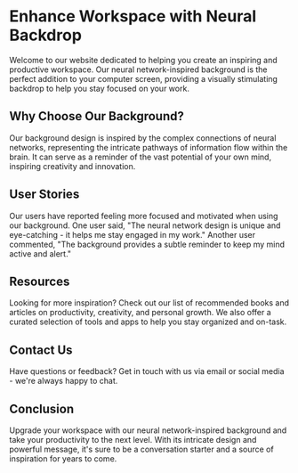 <!--font:Montserrat-->

# Enhance Workspace with Neural Backdrop

Welcome to our website dedicated to helping you create an inspiring and productive workspace. Our neural network-inspired background is the perfect addition to your computer screen, providing a visually stimulating backdrop to help you stay focused on your work.

## Why Choose Our Background?

Our background design is inspired by the complex connections of neural networks, representing the intricate pathways of information flow within the brain. It can serve as a reminder of the vast potential of your own mind, inspiring creativity and innovation.

## User Stories

Our users have reported feeling more focused and motivated when using our background. One user said, "The neural network design is unique and eye-catching - it helps me stay engaged in my work." Another user commented, "The background provides a subtle reminder to keep my mind active and alert."

## Resources

Looking for more inspiration? Check out our list of recommended books and articles on productivity, creativity, and personal growth. We also offer a curated selection of tools and apps to help you stay organized and on-task.

## Contact Us

Have questions or feedback? Get in touch with us via email or social media - we're always happy to chat.

## Conclusion

Upgrade your workspace with our neural network-inspired background and take your productivity to the next level. With its intricate design and powerful message, it's sure to be a conversation starter and a source of inspiration for years to come.

<!--

Write me content for website with wallpaper which alt text is:

"A pattern of interconnected nodes and lines resembling a neural network"

The name/title of the page should not be 1:1 copy of the alt text but rather a real content of the website which is using this wallpaper.

- Use markdown format 
- Start with heading
- Heading should be short and concise
- The content should look like a real website 
- The website should not be about the wallpaper, wallpaper is just a related background
- Heading should be contain work "wallpaper" or "background"
- Include real sections like references, contact, user stories, etc. use things relevant to the page purpose.
- Feel free to use structure like headings, bullets, numbering, blockquotes, paragraphs, horizontal lines, etc.
- You can use formatting like bold or _italic_
- You can include UTF-8 emojis
- Links should be only #hash anchors (and you can refer to the document itself)
- Do not include images


---


# Neural Network Inspired Wallpaper for Your Creative Workspace

Welcome to our website dedicated to providing you with the best resources for creating an inspiring and productive workspace. Our neural network-inspired wallpaper is the perfect addition to your desktop background, providing a visually stimulating backdrop to help you stay focused on your work.

## Why Choose Our Wallpaper?

Our wallpaper design is not only aesthetically pleasing but also inspired by the complex connections of neural networks, which can serve as a reminder of the vast potential of your own mind. The interconnected nodes and lines in the pattern represent the intricate pathways of information flow within the brain, and can inspire creativity and innovation.

## User Stories

Our users have reported feeling more focused and motivated when using our wallpaper as their desktop background. One user said, "I love the neural network design - it's a subtle reminder to keep my mind active and engaged." Another user commented, "The wallpaper is so unique and eye-catching - I get compliments on it all the time!"

## Resources

Looking for more inspiration? Check out our list of recommended books and articles on productivity, creativity, and personal growth. We also offer a curated selection of tools and apps to help you stay organized and on-task.

## Contact Us

Have questions or feedback? We'd love to hear from you! Get in touch with us via email or social media - we're always happy to chat.

## Conclusion

Upgrade your workspace with our neural network-inspired wallpaper and take your productivity to the next level. With its intricate design and powerful message, it's sure to be a conversation starter and a source of inspiration for years to come.


---


Heading should not include word "wallpaper". The website should not be about the wallpaper itself, wallpaper is just a related background, rewrite whole content.


---


# Boost Your Productivity with a Neural Network-Inspired Desktop Background

Welcome to our website dedicated to helping you create a productive and inspiring workspace. Our neural network-inspired desktop background is the perfect addition to your computer screen, providing a visually stimulating backdrop to help you stay focused on your work.

## Why Choose Our Desktop Background?

Our desktop background design is inspired by the complex connections of neural networks, which can serve as a reminder of the vast potential of your own mind. The interconnected nodes and lines in the pattern represent the intricate pathways of information flow within the brain, and can inspire creativity and innovation.

## User Stories

Our users have reported feeling more focused and motivated when using our desktop background. One user said, "I love the neural network design - it's a subtle reminder to keep my mind active and engaged." Another user commented, "The background is so unique and eye-catching - it helps me stay focused on my work."

## Resources

Looking for more inspiration? Check out our list of recommended books and articles on productivity, creativity, and personal growth. We also offer a curated selection of tools and apps to help you stay organized and on-task.

## Contact Us

Have questions or feedback? We'd love to hear from you! Get in touch with us via email or social media - we're always happy to chat.

## Conclusion

Upgrade your workspace with our neural network-inspired desktop background and take your productivity to the next level. With its intricate design and powerful message, it's sure to be a conversation starter and a source of inspiration for years to come.


---


Heading is too long, rewrite whole content.


---


# Boost Your Productivity with a Neural Network-Inspired Background

Welcome to our website dedicated to helping you create a productive and inspiring workspace. Our neural network-inspired background is the perfect addition to your computer screen, providing a visually stimulating backdrop to help you stay focused on your work.

## Why Choose Our Background?

Our background design is inspired by the complex connections of neural networks, which can serve as a reminder of the vast potential of your own mind. The interconnected nodes and lines in the pattern represent the intricate pathways of information flow within the brain, and can inspire creativity and innovation.

## User Stories

Our users have reported feeling more focused and motivated when using our background. One user said, "I love the neural network design - it's a subtle reminder to keep my mind active and engaged." Another user commented, "The background is so unique and eye-catching - it helps me stay focused on my work."

## Resources

Looking for more inspiration? Check out our list of recommended books and articles on productivity, creativity, and personal growth. We also offer a curated selection of tools and apps to help you stay organized and on-task.

## Contact Us

Have questions or feedback? Get in touch with us via email or social media - we're always happy to chat.

## Conclusion

Upgrade your workspace with our neural network-inspired background and take your productivity to the next level. With its intricate design and powerful message, it's sure to be a conversation starter and a source of inspiration for years to come.


---


Heading is too long, rewrite whole content.


---


# Enhance Your Workspace with a Neural Network-Inspired Background

Welcome to our website dedicated to helping you create an inspiring and productive workspace. Our neural network-inspired background is the perfect addition to your computer screen, providing a visually stimulating backdrop to help you stay focused on your work.

## Why Choose Our Background?

Our background design is inspired by the complex connections of neural networks, representing the intricate pathways of information flow within the brain. It can serve as a reminder of the vast potential of your own mind, inspiring creativity and innovation.

## User Stories

Our users have reported feeling more focused and motivated when using our background. One user said, "The neural network design is unique and eye-catching - it helps me stay engaged in my work." Another user commented, "The background provides a subtle reminder to keep my mind active and alert."

## Resources

Looking for more inspiration? Check out our list of recommended books and articles on productivity, creativity, and personal growth. We also offer a curated selection of tools and apps to help you stay organized and on-task.

## Contact Us

Have questions or feedback? Get in touch with us via email or social media - we're always happy to chat.

## Conclusion

Upgrade your workspace with our neural network-inspired background and take your productivity to the next level. With its intricate design and powerful message, it's sure to be a conversation starter and a source of inspiration for years to come.


---


Write me a Google font which is best fitting for the website.

Pick from the list:
- Montserrat
- Futura
- Orbitron
- Inter
- Lato
- Raleway
- Poppins
- Open Sans
- Barlow Condensed
- Alegreya
- Lobster
- Playfair Display
- IBM Plex Sans
- Exo 2
- Great Vibes
- Roboto
- Dancing Script


Write just the font name nothing else.


---


Montserrat

-->
